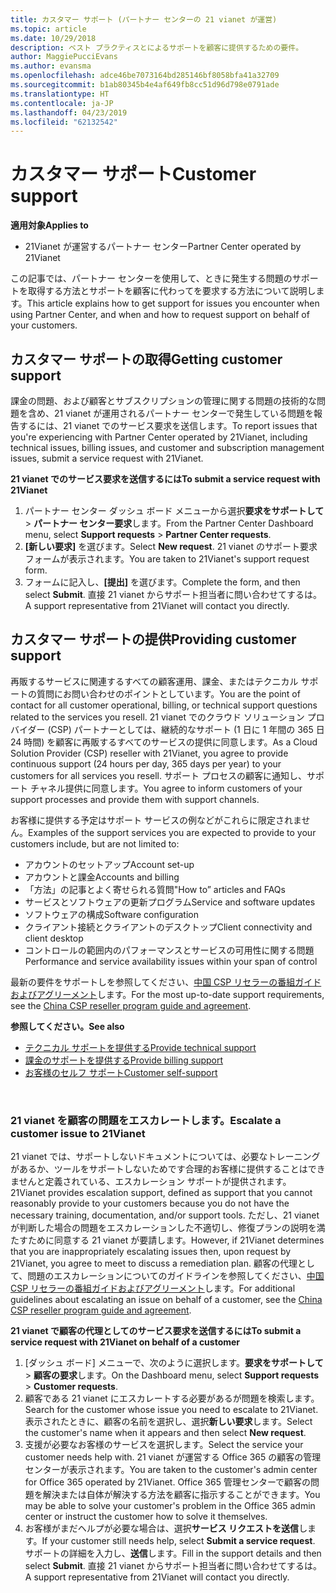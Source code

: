 ```yaml
---
title: カスタマー サポート (パートナー センターの 21 vianet が運営)
ms.topic: article
ms.date: 10/29/2018
description: ベスト プラクティスとによるサポートを顧客に提供するための要件。
author: MaggiePucciEvans
ms.author: evansma
ms.openlocfilehash: adce46be7073164bd285146bf8058bfa41a32709
ms.sourcegitcommit: b1ab80345b4e4af649fb8cc51d96d798e0791ade
ms.translationtype: HT
ms.contentlocale: ja-JP
ms.lasthandoff: 04/23/2019
ms.locfileid: "62132542"
---
```

# <a name="customer-support"></a><span data-ttu-id="b02b7-103">カスタマー サポート</span><span class="sxs-lookup"><span data-stu-id="b02b7-103">Customer support</span></span>

<span data-ttu-id="b02b7-104">**適用対象**</span><span class="sxs-lookup"><span data-stu-id="b02b7-104">**Applies to**</span></span>

-   <span data-ttu-id="b02b7-105">21Vianet が運営するパートナー センター</span><span class="sxs-lookup"><span data-stu-id="b02b7-105">Partner Center operated by 21Vianet</span></span>

<span data-ttu-id="b02b7-106">この記事では、パートナー センターを使用して、ときに発生する問題のサポートを取得する方法とサポートを顧客に代わってを要求する方法について説明します。</span><span class="sxs-lookup"><span data-stu-id="b02b7-106">This article explains how to get support for issues you encounter when using Partner Center, and when and how to request support on behalf of your customers.</span></span> 

## <a name="getting-customer-support"></a><span data-ttu-id="b02b7-107">カスタマー サポートの取得</span><span class="sxs-lookup"><span data-stu-id="b02b7-107">Getting customer support</span></span>

<span data-ttu-id="b02b7-108">課金の問題、および顧客とサブスクリプションの管理に関する問題の技術的な問題を含め、21 vianet が運用されるパートナー センターで発生している問題を報告するには、21 vianet でのサービス要求を送信します。</span><span class="sxs-lookup"><span data-stu-id="b02b7-108">To report issues that you're experiencing with Partner Center operated by 21Vianet, including technical issues, billing issues, and customer and subscription management issues, submit a service request with 21Vianet.</span></span>

<span data-ttu-id="b02b7-109">**21 vianet でのサービス要求を送信するには**</span><span class="sxs-lookup"><span data-stu-id="b02b7-109">**To submit a service request with 21Vianet**</span></span>

1. <span data-ttu-id="b02b7-110">パートナー センター ダッシュ ボード メニューから選択**要求をサポートして** &gt; **パートナー センター要求**します。</span><span class="sxs-lookup"><span data-stu-id="b02b7-110">From the Partner Center Dashboard menu, select **Support requests** &gt; **Partner Center requests**.</span></span>
2. <span data-ttu-id="b02b7-111">**[新しい要求]** を選びます。</span><span class="sxs-lookup"><span data-stu-id="b02b7-111">Select **New request**.</span></span> <span data-ttu-id="b02b7-112">21 vianet のサポート要求フォームが表示されます。</span><span class="sxs-lookup"><span data-stu-id="b02b7-112">You are taken to 21Vianet's support request form.</span></span> 
3. <span data-ttu-id="b02b7-113">フォームに記入し、**[提出]** を選びます。</span><span class="sxs-lookup"><span data-stu-id="b02b7-113">Complete the form, and then select **Submit**.</span></span> <span data-ttu-id="b02b7-114">直接 21 vianet からサポート担当者に問い合わせてするは。</span><span class="sxs-lookup"><span data-stu-id="b02b7-114">A support representative from 21Vianet will contact you directly.</span></span>

## <a name="providing-customer-support"></a><span data-ttu-id="b02b7-115">カスタマー サポートの提供</span><span class="sxs-lookup"><span data-stu-id="b02b7-115">Providing customer support</span></span>

<span data-ttu-id="b02b7-116">再販するサービスに関連するすべての顧客運用、課金、またはテクニカル サポートの質問にお問い合わせのポイントとしています。</span><span class="sxs-lookup"><span data-stu-id="b02b7-116">You are the point of contact for all customer operational, billing, or technical support questions related to the services you resell.</span></span> <span data-ttu-id="b02b7-117">21 vianet でのクラウド ソリューション プロバイダー (CSP) パートナーとしては、継続的なサポート (1 日に 1 年間の 365 日 24 時間) を顧客に再販するすべてのサービスの提供に同意します。</span><span class="sxs-lookup"><span data-stu-id="b02b7-117">As a Cloud Solution Provider (CSP) reseller with 21Vianet, you agree to provide continuous support (24 hours per day, 365 days per year) to your customers for all services you resell.</span></span> <span data-ttu-id="b02b7-118">サポート プロセスの顧客に通知し、サポート チャネル提供に同意します。</span><span class="sxs-lookup"><span data-stu-id="b02b7-118">You agree to inform customers of your support processes and provide them with support channels.</span></span>  

<span data-ttu-id="b02b7-119">お客様に提供する予定はサポート サービスの例などがこれらに限定されません。</span><span class="sxs-lookup"><span data-stu-id="b02b7-119">Examples of the support services you are expected to provide to your customers include, but are not limited to:</span></span>
 
-   <span data-ttu-id="b02b7-120">アカウントのセットアップ</span><span class="sxs-lookup"><span data-stu-id="b02b7-120">Account set-up</span></span> 
-   <span data-ttu-id="b02b7-121">アカウントと課金</span><span class="sxs-lookup"><span data-stu-id="b02b7-121">Accounts and billing</span></span> 
-   <span data-ttu-id="b02b7-122">「方法」の記事とよく寄せられる質問</span><span class="sxs-lookup"><span data-stu-id="b02b7-122">"How to” articles and FAQs</span></span> 
-   <span data-ttu-id="b02b7-123">サービスとソフトウェアの更新プログラム</span><span class="sxs-lookup"><span data-stu-id="b02b7-123">Service and software updates</span></span> 
-   <span data-ttu-id="b02b7-124">ソフトウェアの構成</span><span class="sxs-lookup"><span data-stu-id="b02b7-124">Software configuration</span></span> 
-   <span data-ttu-id="b02b7-125">クライアント接続とクライアントのデスクトップ</span><span class="sxs-lookup"><span data-stu-id="b02b7-125">Client connectivity and client desktop</span></span>
-   <span data-ttu-id="b02b7-126">コントロールの範囲内のパフォーマンスとサービスの可用性に関する問題</span><span class="sxs-lookup"><span data-stu-id="b02b7-126">Performance and service availability issues within your span of control</span></span> 

<span data-ttu-id="b02b7-127">最新の要件をサポートしを参照してください、[中国 CSP リセラーの番組ガイドおよびアグリーメント](csp-program-guide-and-agreements.md)します。</span><span class="sxs-lookup"><span data-stu-id="b02b7-127">For the most up-to-date support requirements, see the [China CSP reseller program guide and agreement](csp-program-guide-and-agreements.md).</span></span>

<span data-ttu-id="b02b7-128">**参照してください。**</span><span class="sxs-lookup"><span data-stu-id="b02b7-128">**See also**</span></span>

-   [<span data-ttu-id="b02b7-129">テクニカル サポートを提供する</span><span class="sxs-lookup"><span data-stu-id="b02b7-129">Provide technical support</span></span>](provide-technical-support.md)
-   [<span data-ttu-id="b02b7-130">課金のサポートを提供する</span><span class="sxs-lookup"><span data-stu-id="b02b7-130">Provide billing support</span></span>](provide-billing-support.md)
-   [<span data-ttu-id="b02b7-131">お客様のセルフ サポート</span><span class="sxs-lookup"><span data-stu-id="b02b7-131">Customer self-support</span></span>](customer-self-support.md)

 
### <a name="escalate-a-customer-issue-to-21vianet"></a><span data-ttu-id="b02b7-132">21 vianet を顧客の問題をエスカレートします。</span><span class="sxs-lookup"><span data-stu-id="b02b7-132">Escalate a customer issue to 21Vianet</span></span> 

<span data-ttu-id="b02b7-133">21 vianet では、サポートしないドキュメントについては、必要なトレーニングがあるか、ツールをサポートしないためです合理的お客様に提供することはできませんと定義されている、エスカレーション サポートが提供されます。</span><span class="sxs-lookup"><span data-stu-id="b02b7-133">21Vianet provides escalation support, defined as support that you cannot reasonably provide to your customers because you do not have the necessary training, documentation, and/or support tools.</span></span> <span data-ttu-id="b02b7-134">ただし、21 vianet が判断した場合の問題をエスカレーションした不適切し、修復プランの説明を満たすために同意する 21 vianet が要請します。</span><span class="sxs-lookup"><span data-stu-id="b02b7-134">However, if 21Vianet determines that you are inappropriately escalating issues then, upon request by 21Vianet, you agree to meet to discuss a remediation plan.</span></span> <span data-ttu-id="b02b7-135">顧客の代理として、問題のエスカレーションについてのガイドラインを参照してください、[中国 CSP リセラーの番組ガイドおよびアグリーメント](csp-program-guide-and-agreements.md)します。</span><span class="sxs-lookup"><span data-stu-id="b02b7-135">For additional guidelines about escalating an issue on behalf of a customer, see the [China CSP reseller program guide and agreement](csp-program-guide-and-agreements.md).</span></span>

<span data-ttu-id="b02b7-136">**21 vianet で顧客の代理としてのサービス要求を送信するには**</span><span class="sxs-lookup"><span data-stu-id="b02b7-136">**To submit a service request with 21Vianet on behalf of a customer**</span></span>

1. <span data-ttu-id="b02b7-137">[ダッシュ ボード] メニューで、次のように選択します。**要求をサポートして** &gt; **顧客の要求**します。</span><span class="sxs-lookup"><span data-stu-id="b02b7-137">On the Dashboard menu, select **Support requests** &gt; **Customer requests**.</span></span>
2. <span data-ttu-id="b02b7-138">顧客である 21 vianet にエスカレートする必要があるが問題を検索します。</span><span class="sxs-lookup"><span data-stu-id="b02b7-138">Search for the customer whose issue you need to escalate to 21Vianet.</span></span> <span data-ttu-id="b02b7-139">表示されたときに、顧客の名前を選択し、選択**新しい要求**します。</span><span class="sxs-lookup"><span data-stu-id="b02b7-139">Select the customer's name when it appears and then select **New request**.</span></span>
3. <span data-ttu-id="b02b7-140">支援が必要なお客様のサービスを選択します。</span><span class="sxs-lookup"><span data-stu-id="b02b7-140">Select the service your customer needs help with.</span></span> <span data-ttu-id="b02b7-141">21 vianet が運営する Office 365 の顧客の管理センターが表示されます。</span><span class="sxs-lookup"><span data-stu-id="b02b7-141">You are taken to the customer's admin center for Office 365 operated by 21Vianet.</span></span> <span data-ttu-id="b02b7-142">Office 365 管理センターで顧客の問題を解決または自体が解決する方法を顧客に指示することができます。</span><span class="sxs-lookup"><span data-stu-id="b02b7-142">You may be able to solve your customer's problem in the Office 365 admin center or instruct the customer how to solve it themselves.</span></span>
4. <span data-ttu-id="b02b7-143">お客様がまだヘルプが必要な場合は、選択**サービス リクエストを送信**します。</span><span class="sxs-lookup"><span data-stu-id="b02b7-143">If your customer still needs help, select **Submit a service request**.</span></span> <span data-ttu-id="b02b7-144">サポートの詳細を入力し、**送信**します。</span><span class="sxs-lookup"><span data-stu-id="b02b7-144">Fill in the support details and then select **Submit**.</span></span> <span data-ttu-id="b02b7-145">直接 21 vianet からサポート担当者に問い合わせてするは。</span><span class="sxs-lookup"><span data-stu-id="b02b7-145">A support representative from 21Vianet will contact you directly.</span></span>




 




